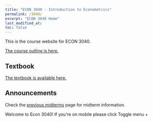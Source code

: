 ```yaml
---
title: "ECON 3040 - Introduction to Econometrics"
permalink: /3040/
excerpt: "ECON 3040 Home"
last_modified_at:
toc: false
---
```


This is the course website for ECON 3040.

[The course outline is here.](https://rtgodwin.com/3040/outline)

<!--- **The final** is on April 18th, 1:30pm, in University College Great Hall. Bring a calculator, pens/pencils, and your student ID.
{: .notice--danger}

[The formula sheet for the final is available here.](https://rtgodwin.com/3040/exams/formula.pdf) I will provide you with this formula sheet at the exam.
{: .notice--info}

**The fourth (and final) assignment** is due on April 12th. The answer key will be released on the 15th. After that, I will not be able to accept late assignments.
{: .notice--danger}
--->
## Textbook
[The textbook is available here.](https://rtgodwin.com/introeconometrics.pdf)

## Announcements

Check the [previous midterms](https://rtgodwin.com/3040/oldexams) page for midterm information.

Welcome to Econ 3040! If you're on mobile please click Toggle menu +

<!--
### List of [previous exam](https://rtgodwin.com/3040/oldexams) questions that pertain to chapters 5 - 7 (which are covered on Midterm 2 on Mar. 10)

- All questions that were omitted from the Midterm 1 list below.
- 2023 Final: 5, 6, 9, 12, 13
- 2022 Final: 3, 4, 5, 7 (d), 7 (e), 7 (f)
- 2020 Final: 5, 6, 7
- 2019 Final: 1, 3, 7, 8

### List of [previous midterms](https://rtgodwin.com/3040/oldexams) questions that pertain to chapters 2-4 (which are covered on Midterm 1 on Feb. 3)

Please take special note of the [2021 midterm](https://rtgodwin.com/3040/exams/mid2021.pdf). The entire midterm is relevant to chapters 2-4, and contains challenging practice questions.

- 2023 Fall: 1-4, 8, 10
- 2023 A02: 1-5, 9, 11(a), 11(e)
- 2023 A01: 1-5, 9, 11(a), 11(e)
- 2022: 1-6, 8
- 2021: 1-7
- 2020: 1, part of 2, 3, 4, 5, 7, 8, 9, 10(a), 10(b)
- 2018: 1, 3, 7

### Annotated Notes
[Annotated course notes may be found here](https://rtgodwin.com/3040/annotated)
-->

<!---The TA, Adefikunola Adetoro, is holding weekly office hours from 10:00 - 11:00 am on Tuesdays and Thursdays. [Here is the Microsoft Teams link to join the office hour.](https://teams.microsoft.com/l/meetup-join/19%3ameeting_ZmNiMDU0NTItODQ5ZS00MWU5LTk1NmUtMWMyMzA4ODIwODQ1%40thread.v2/0?context=%7b%22Tid%22%3a%224f80dd0b-338c-4e4c-8a14-90446962f7b8%22%2c%22Oid%22%3a%2254b69181-75bc-47eb-b526-ac70e8a437c3%22%7d)

Here is the R code I used in class on Sept. 24:

```r
# Load the data
mydata <- read.csv("https://rtgodwin.com/data/vidsales.csv")

# Make a sub-sample
sub <- subset(mydata, mydata$Publisher == "Nintendo" | mydata$Publisher == "Microsoft Game Studios")

# Create a variable to choose colour in the scatterplot
sub$mycol <- "red"
sub$mycol[sub$Publisher == "Microsoft Game Studios"] <- "blue"

# Create scatterplot
plot(sub$Score, sub$Sales, col = sub$mycol)
```

 **The first assignment** is due on September 24th. You need to use RStudio. Do [computer lab 1](https://rtgodwin.com/3040/lab1/), watch the [video for computer lab 1](https://www.youtube.com/watch?v=CXToeZnajco), and make sure you can install and use RStudio well before September 24th.
{: .notice--danger}



**Midterm 1**  
Midterm 1 is on Feb. 3. January 29th will conclude the midterm material.
{: .notice--info}
--->


